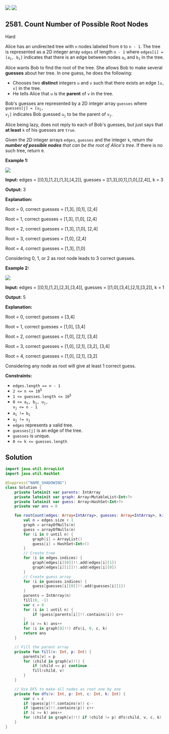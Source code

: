 [![](https://img.shields.io/github/stars/javadev/LeetCode-in-Kotlin?label=Stars&style=flat-square)](https://github.com/javadev/LeetCode-in-Kotlin)
[![](https://img.shields.io/github/forks/javadev/LeetCode-in-Kotlin?label=Fork%20me%20on%20GitHub%20&style=flat-square)](https://github.com/javadev/LeetCode-in-Kotlin/fork)

## 2581\. Count Number of Possible Root Nodes

Hard

Alice has an undirected tree with `n` nodes labeled from `0` to `n - 1`. The tree is represented as a 2D integer array `edges` of length `n - 1` where <code>edges[i] = [a<sub>i</sub>, b<sub>i</sub>]</code> indicates that there is an edge between nodes <code>a<sub>i</sub></code> and <code>b<sub>i</sub></code> in the tree.

Alice wants Bob to find the root of the tree. She allows Bob to make several **guesses** about her tree. In one guess, he does the following:

*   Chooses two **distinct** integers `u` and `v` such that there exists an edge `[u, v]` in the tree.
*   He tells Alice that `u` is the **parent** of `v` in the tree.

Bob's guesses are represented by a 2D integer array `guesses` where <code>guesses[j] = [u<sub>j</sub>, v<sub>j</sub>]</code> indicates Bob guessed <code>u<sub>j</sub></code> to be the parent of <code>v<sub>j</sub></code>.

Alice being lazy, does not reply to each of Bob's guesses, but just says that **at least** `k` of his guesses are `true`.

Given the 2D integer arrays `edges`, `guesses` and the integer `k`, return _the **number of possible nodes** that can be the root of Alice's tree_. If there is no such tree, return `0`.

**Example 1:**

![](https://assets.leetcode.com/uploads/2022/12/19/ex-1.png)

**Input:** edges = \[\[0,1],[1,2],[1,3],[4,2]], guesses = \[\[1,3],[0,1],[1,0],[2,4]], k = 3

**Output:** 3

**Explanation:** 

Root = 0, correct guesses = [1,3], [0,1], [2,4] 

Root = 1, correct guesses = [1,3], [1,0], [2,4] 

Root = 2, correct guesses = [1,3], [1,0], [2,4] 

Root = 3, correct guesses = [1,0], [2,4] 

Root = 4, correct guesses = [1,3], [1,0] 

Considering 0, 1, or 2 as root node leads to 3 correct guesses.

**Example 2:**

![](https://assets.leetcode.com/uploads/2022/12/19/ex-2.png)

**Input:** edges = \[\[0,1],[1,2],[2,3],[3,4]], guesses = \[\[1,0],[3,4],[2,1],[3,2]], k = 1

**Output:** 5

**Explanation:** 

Root = 0, correct guesses = [3,4] 

Root = 1, correct guesses = [1,0], [3,4] 

Root = 2, correct guesses = [1,0], [2,1], [3,4] 

Root = 3, correct guesses = [1,0], [2,1], [3,2], [3,4] 

Root = 4, correct guesses = [1,0], [2,1], [3,2] 

Considering any node as root will give at least 1 correct guess.

**Constraints:**

*   `edges.length == n - 1`
*   <code>2 <= n <= 10<sup>5</sup></code>
*   <code>1 <= guesses.length <= 10<sup>5</sup></code>
*   <code>0 <= a<sub>i</sub>, b<sub>i</sub>, u<sub>j</sub>, v<sub>j</sub> <= n - 1</code>
*   <code>a<sub>i</sub> != b<sub>i</sub></code>
*   <code>u<sub>j</sub> != v<sub>j</sub></code>
*   `edges` represents a valid tree.
*   `guesses[j]` is an edge of the tree.
*   `guesses` is unique.
*   `0 <= k <= guesses.length`

## Solution

```kotlin
import java.util.ArrayList
import java.util.HashSet

@Suppress("NAME_SHADOWING")
class Solution {
    private lateinit var parents: IntArray
    private lateinit var graph: Array<MutableList<Int>?>
    private lateinit var guess: Array<HashSet<Int>?>
    private var ans = 0

    fun rootCount(edges: Array<IntArray>, guesses: Array<IntArray>, k: Int): Int {
        val n = edges.size + 1
        graph = arrayOfNulls(n)
        guess = arrayOfNulls(n)
        for (i in 0 until n) {
            graph[i] = ArrayList()
            guess[i] = HashSet<Int>()
        }
        // Create tree
        for (i in edges.indices) {
            graph[edges[i][0]]!!.add(edges[i][1])
            graph[edges[i][1]]!!.add(edges[i][0])
        }
        // Create guess array
        for (i in guesses.indices) {
            guess[guesses[i][0]]!!.add(guesses[i][1])
        }
        parents = IntArray(n)
        fill(0, -1)
        var c = 0
        for (i in 1 until n) {
            if (guess[parents[i]]!!.contains(i)) c++
        }
        if (c >= k) ans++
        for (i in graph[0]!!) dfs(i, 0, c, k)
        return ans
    }

    // Fill the parent array
    private fun fill(v: Int, p: Int) {
        parents[v] = p
        for (child in graph[v]!!) {
            if (child == p) continue
            fill(child, v)
        }
    }

    // Use DFS to make all nodes as root one by one
    private fun dfs(v: Int, p: Int, c: Int, k: Int) {
        var c = c
        if (guess[p]!!.contains(v)) c--
        if (guess[v]!!.contains(p)) c++
        if (c >= k) ans++
        for (child in graph[v]!!) if (child != p) dfs(child, v, c, k)
    }
}
```